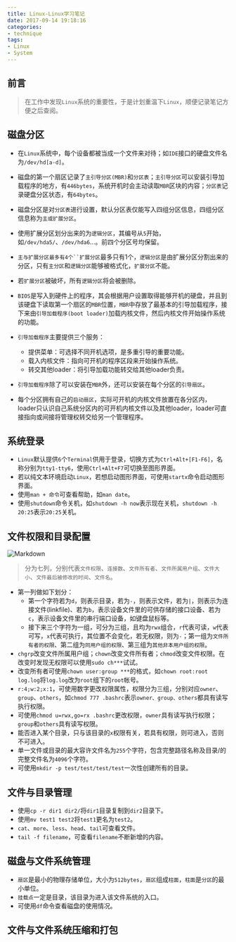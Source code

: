 ```yaml
---
title: Linux-Linux学习笔记
date: 2017-09-14 19:18:16
categories:
- technique
tags:
- Linux
- System
---
```


## 前言
> 在工作中发现`Linux`系统的重要性，于是计划重温下`Linux`，顺便记录笔记方便之后查阅。

## 磁盘分区

* 在`Linux`系统中，每个设备都被当成一个文件来对待；如`IDE`接口的硬盘文件名为`/dev/hd[a-d]`。
* 磁盘的第一个扇区记录了`主引导分区(MBR)`和`分区表`；`主引导分区`可以安装引导加载程序的地方，有`446bytes`，系统开机时会主动读取`MBR`区块的内容；`分区表`记录硬盘分区状态，有`64bytes`。
* 磁盘分区是对`分区表`进行设置，默认分区表仅能写入四组分区信息，四组分区信息称为`主或扩展分区`。
* 使用扩展分区划分出来的为`逻辑分区`，其编号从`5`开始，如`/dev/hda5/`、`/dev/hda6`...。前四个分区号均保留。
* `主与扩展分区最多有4个``扩展分区`最多只有1个，`逻辑分区`是由扩展分区分割出来的分区，只有`主分区`和`逻辑分区`能够被格式化，`扩展分区`不能。
* 若`扩展分区`被破坏，所有`逻辑分区`将会被删除。
* `BIOS`是写入到硬件上的程序，其会根据用户设置取得能够开机的硬盘，并且到该硬盘下读取第一个扇区的`MBR`位置，`MBR`中存放了最基本的引导加载程序，接下来由`引导加载程序(boot loader)`加载内核文件，然后内核文件开始操作系统的功能。
* `引导加载程序`主要提供三个服务：
	* 提供菜单：可选择不同开机选项，是多重引导的重要功能。
	* 载入内核文件：指向可开机的程序区段来开始操作系统。
	* 转交其他loader：将引导加载功能转交给其他loader负责。

* `引导加载程序`除了可以安装在`MBR`外，还可以安装在每个分区的`引导扇区`。
* 每个分区拥有自己的`启动扇区`，实际可开机的内核文件放置在各分区内，loader只认识自己系统分区内的可开机内核文件以及其他loader，loader可直接指向或间接将管理权转交给另一个管理程序。

## 系统登录

* `Linux`默认提供`6`个`Terminal`供用于登录，切换方式为`Ctrl+Alt+[F1-F6]`，名称分别为`tty1-tty6`，使用`Ctrl+Alt+F7`可切换至图形界面。
* 若以纯文本环境启动`Linux`，若想启动图形界面，可使用`startx`命令启动图形界面。
* 使用`man + 命令`可查看帮助，如`man date`。
* 使用`shutdown`命令关机，如`shutdown -h now`表示现在关机，`shutdown -h 20:25`表示`20:25`关机。

## 文件权限和目录配置

![Markdown](http://i1.bvimg.com/607346/d366183dc6a80131.png)

> 分为七列，分别代表`文件权限`、`连接数`、`文件所有者`、`文件所属用户组`、`文件大小`、`文件最后被修改的时间`、`文件名`。

* 第一列做如下划分：
	* 第一个字符若为`d`，则表示目录，若为`-`，则表示文件，若为`|`，则表示为连接文件(linkfile)、若为`b`，表示设备文件里的可供存储的接口设备、若为`c`，表示设备文件里的串行端口设备，如键盘鼠标等。
	* 接下来三个字符为一组，可分为三组，且均为`rwx`组合，`r`代表可读，`w`代表可写，`x`代表可执行，其位置不会变化，若无权限，则为`-`；第一组为`文件所有者的权限`、第二组为`同用户组的权限`、第三组为`其他非本用户组的权限`。
* `chgrp`改变文件所属用户组；`chown`改变文件所有者；`chmod`改变文件权限。在改变时发现无权限可以使用`sudo ch***`试试。
* 改变所有者可使用`chown user:group ***`的格式，如`chown root:root log.log`将`log.log`改为`root`组下的`root`帐号。
* `r:4;w:2;x:1`，可使用数字更改权限属性，权限分为三组，分别对应`owner`、`group`、`others`，如`chmod 777 .bashrc`表示`owner、group、others`都具有读写执行权限。
* 可使用`chmod u=rwx,go=rx .bashrc`更改权限，`owner`具有读写执行权限；`group`和`others`具有读写权限。
* 能否进入某个目录，只与该目录的`x`权限有关，若具有权限，则可进入，否则不可进入。
* 单一文件或目录的最大容许文件名为`255`个字符，包含完整路径名称及目录/的完整文件名为`4096`个字符。
* 可使用`mkdir -p test/test/test/test`一次性创建所有的目录。


## 文件与目录管理

* 使用`cp -r dir1 dir2/`将`dir1`目录复制到`dir2`目录下。
* 使用`mv test1 test2`将`test1`更名为`test2`。
* `cat`、`more`、`less`、`head`、`tail`可查看文件。
* `tail -f filename`，可查看`filename`不断新增的内容。 

## 磁盘与文件系统管理

* `扇区`是最小的物理存储单位，大小为`512bytes`，`扇区`组成`柱面`，`柱面`是`分区`的最小单位。
* `挂载点`一定是目录，该目录为进入该文件系统的入口。 
* 可使用`df`命令查看磁盘的使用情况。

## 文件与文件系统压缩和打包
